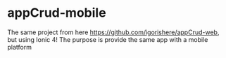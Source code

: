 # appCrud-mobile
The same project from here https://github.com/igorishere/appCrud-web, but using Ionic 4! The purpose is provide the same app with a mobile platform
